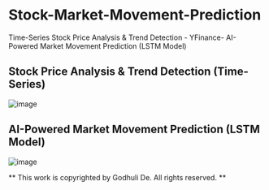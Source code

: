 # Stock-Market-Movement-Prediction
Time-Series Stock Price Analysis &amp; Trend Detection - YFinance- AI-Powered Market Movement Prediction (LSTM Model)

## Stock Price Analysis & Trend Detection (Time-Series)

![image](https://github.com/user-attachments/assets/80672f83-4dbf-4928-86e7-a74b772cdd78)


## AI-Powered Market Movement Prediction (LSTM Model)

![image](https://github.com/user-attachments/assets/f7fbeed0-e362-42fe-b21d-a9448b3fad07)


** This work is copyrighted by Godhuli De. All rights reserved. **
